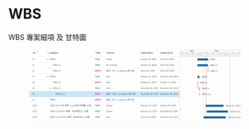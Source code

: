 # WBS

WBS 專案細項 及 甘特圖

<figure><img src=".gitbook/assets/image (14).png" alt=""><figcaption></figcaption></figure>
